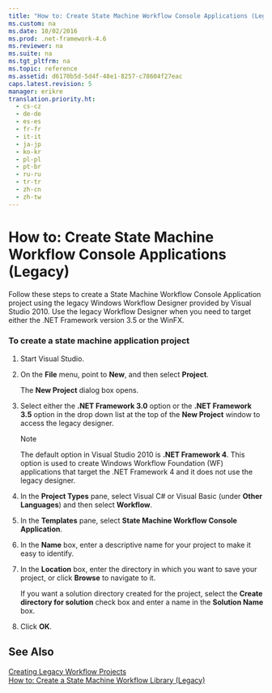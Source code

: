 ```yaml
---
title: "How to: Create State Machine Workflow Console Applications (Legacy)"
ms.custom: na
ms.date: 10/02/2016
ms.prod: .net-framework-4.6
ms.reviewer: na
ms.suite: na
ms.tgt_pltfrm: na
ms.topic: reference
ms.assetid: d6170b5d-5d4f-48e1-8257-c78604f27eac
caps.latest.revision: 5
manager: erikre
translation.priority.ht: 
  - cs-cz
  - de-de
  - es-es
  - fr-fr
  - it-it
  - ja-jp
  - ko-kr
  - pl-pl
  - pt-br
  - ru-ru
  - tr-tr
  - zh-cn
  - zh-tw
---
```

# How to: Create State Machine Workflow Console Applications (Legacy)
Follow these steps to create a State Machine Workflow Console Application project using the legacy Windows Workflow Designer provided by Visual Studio 2010. Use the legacy Workflow Designer when you need to target either the .NET Framework version 3.5 or the WinFX.  
  
### To create a state machine application project  
  
1.  Start Visual Studio.  
  
2.  On the **File** menu, point to **New**, and then select **Project**.  
  
     The **New Project** dialog box opens.  
  
3.  Select either the **.NET Framework 3.0** option or the **.NET Framework 3.5** option in the drop down list at the top of the **New Project** window to access the legacy designer.  
  
    > [!NOTE]
    >  The default option in Visual Studio 2010 is **.NET Framework 4**. This option is used to create Windows Workflow Foundation (WF) applications that target the .NET Framework 4 and it does not use the legacy designer.  
  
4.  In the **Project Types** pane, select Visual C# or Visual Basic (under **Other Languages**) and then select **Workflow**.  
  
5.  In the **Templates** pane, select **State Machine Workflow Console Application**.  
  
6.  In the **Name** box, enter a descriptive name for your project to make it easy to identify.  
  
7.  In the **Location** box, enter the directory in which you want to save your project, or click **Browse** to navigate to it.  
  
     If you want a solution directory created for the project, select the **Create directory for solution** check box and enter a name in the **Solution Name** box.  
  
8.  Click **OK**.  
  
## See Also  
 [Creating Legacy Workflow Projects](../WF_Design/Creating-Legacy-Workflow-Projects.md)   
 [How to: Create a State Machine Workflow Library (Legacy)](../WF_Design/How-to--Create-a-State-Machine-Workflow-Library--Legacy-.md)